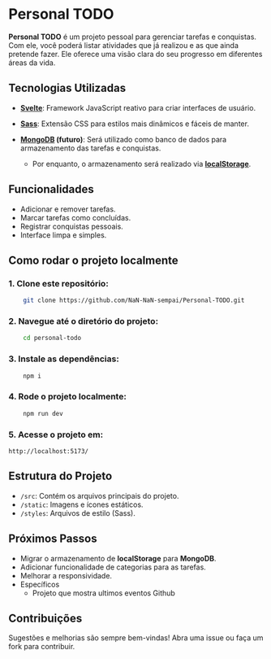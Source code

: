 # Personal TODO

**Personal TODO** é um projeto pessoal para gerenciar tarefas e conquistas. Com ele, você poderá listar atividades que já realizou e as que ainda pretende fazer. Ele oferece uma visão clara do seu progresso em diferentes áreas da vida.

## Tecnologias Utilizadas

- **[Svelte](https://svelte.dev/)**: Framework JavaScript reativo para criar interfaces de usuário.

- **[Sass](https://sass-lang.com/)**: Extensão CSS para estilos mais dinâmicos e fáceis de manter.

- **[MongoDB](https://www.mongodb.com/) (futuro)**: Será utilizado como banco de dados para armazenamento das tarefas e conquistas.  
    - Por enquanto, o armazenamento será realizado via **[localStorage](https://developer.mozilla.org/docs/Web/API/Window/localStorage)**.

## Funcionalidades

- Adicionar e remover tarefas.
- Marcar tarefas como concluídas.
- Registrar conquistas pessoais.
- Interface limpa e simples.

## Como rodar o projeto localmente

### 1. Clone este repositório:
```bash
    git clone https://github.com/NaN-NaN-sempai/Personal-TODO.git
```

### 2. Navegue até o diretório do projeto:
```bash
    cd personal-todo
```

### 3. Instale as dependências:
```bash
    npm i
```

### 4. Rode o projeto localmente:
```bash
    npm run dev
```

### 5. Acesse o projeto em:
`http://localhost:5173/`

## Estrutura do Projeto

- `/src`: Contém os arquivos principais do projeto.
- `/static`: Imagens e ícones estáticos.
- `/styles`: Arquivos de estilo (Sass).

## Próximos Passos

- Migrar o armazenamento de **localStorage** para **MongoDB**.
- Adicionar funcionalidade de categorias para as tarefas.
- Melhorar a responsividade.
- Específicos
    - Projeto que mostra ultimos eventos Github 

## Contribuições

Sugestões e melhorias são sempre bem-vindas! Abra uma issue ou faça um fork para contribuir.
